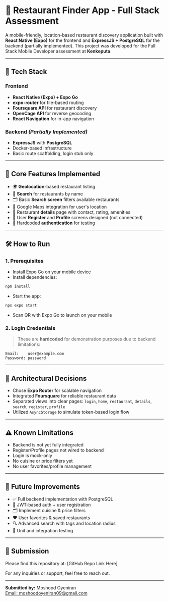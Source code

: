 # 📱 Restaurant Finder App - Full Stack Assessment

A mobile-friendly, location-based restaurant discovery application built with **React Native (Expo)** for the frontend and **ExpressJS + PostgreSQL** for the backend (partially implemented). This project was developed for the Full Stack Mobile Developer assessment at **Kenkeputa**.

---

## 🚀 Tech Stack

### Frontend

- **React Native (Expo) + Expo Go**
- **expo-router** for file-based routing
- **Foursquare API** for restaurant discovery
- **OpenCage API** for reverse geocoding
- **React Navigation** for in-app navigation

### Backend *(Partially Implemented)*

- **ExpressJS** with **PostgreSQL**
- Docker-based infrastructure
- Basic route scaffolding, login stub only

---

## 📲 Core Features Implemented

- 🌍 **Geolocation**-based restaurant listing
- 🔎 **Search** for restaurants by name
- 🗂️ Basic **Search screen** filters available restaurants
- 📍 Google Maps integration for user's location
- 📘 Restaurant **details** page with contact, rating, amenities
- 👤 User **Register** and **Profile** screens designed (not connected)
- 💾 Hardcoded **authentication** for testing

---

## 🛠️ How to Run

### 1. Prerequisites

- Install Expo Go on your mobile device
- Install dependencies:

```bash
npm install
```

- Start the app:

```bash
npx expo start
```

- Scan QR with Expo Go to launch on your mobile

### 2. Login Credentials

> These are **hardcoded** for demonstration purposes due to backend limitations:

```
Email:    user@example.com
Password: password
```

---

## 🧠 Architectural Decisions

- Chose **Expo Router** for scalable navigation
- Integrated **Foursquare** for reliable restaurant data
- Separated views into clear pages: `login`, `home`, `restaurant`, `details`, `search`, `register`, `profile`
- Utilized `AsyncStorage` to simulate token-based login flow

---

## ⚠️ Known Limitations

- Backend is not yet fully integrated
- Register/Profile pages not wired to backend
- Login is mock-only
- No cuisine or price filters yet
- No user favorites/profile management

---

## 🌱 Future Improvements

- ✅ Full backend implementation with PostgreSQL
- 🔐 JWT-based auth + user registration
- 🗂️ Implement cuisine & price filters
- ❤️ User favorites & saved restaurants
- 🔍 Advanced search with tags and location radius
- 🧪 Unit and integration testing

---

## 📎 Submission

Please find this repository at: [GitHub Repo Link Here]

For any inquiries or support, feel free to reach out.

---

**Submitted by:** Moshood Oyeniran  
[Email: moshoodoyeniran09@gmail.com](mailto:moshoodoyeniran09@gmail.com)

